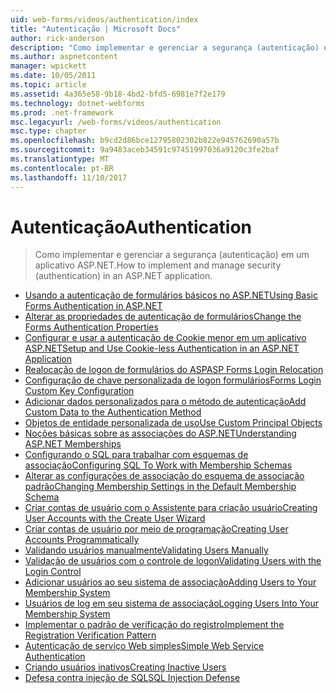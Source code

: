 ```yaml
---
uid: web-forms/videos/authentication/index
title: "Autenticação | Microsoft Docs"
author: rick-anderson
description: "Como implementar e gerenciar a segurança (autenticação) em um aplicativo ASP.NET."
ms.author: aspnetcontent
manager: wpickett
ms.date: 10/05/2011
ms.topic: article
ms.assetid: 4a365e58-9b18-4bd2-bfd5-6981e7f2e179
ms.technology: dotnet-webforms
ms.prod: .net-framework
msc.legacyurl: /web-forms/videos/authentication
msc.type: chapter
ms.openlocfilehash: b9cd2d86bce12795802302b822e945762690a57b
ms.sourcegitcommit: 9a9483aceb34591c97451997036a9120c3fe2baf
ms.translationtype: MT
ms.contentlocale: pt-BR
ms.lasthandoff: 11/10/2017
---
```

<a name="authentication"></a><span data-ttu-id="74a72-103">Autenticação</span><span class="sxs-lookup"><span data-stu-id="74a72-103">Authentication</span></span>
====================
> <span data-ttu-id="74a72-104">Como implementar e gerenciar a segurança (autenticação) em um aplicativo ASP.NET.</span><span class="sxs-lookup"><span data-stu-id="74a72-104">How to implement and manage security (authentication) in an ASP.NET application.</span></span>


- [<span data-ttu-id="74a72-105">Usando a autenticação de formulários básicos no ASP.NET</span><span class="sxs-lookup"><span data-stu-id="74a72-105">Using Basic Forms Authentication in ASP.NET</span></span>](using-basic-forms-authentication-in-aspnet.md)
- [<span data-ttu-id="74a72-106">Alterar as propriedades de autenticação de formulários</span><span class="sxs-lookup"><span data-stu-id="74a72-106">Change the Forms Authentication Properties</span></span>](how-to-change-the-forms-authentication-properties.md)
- [<span data-ttu-id="74a72-107">Configurar e usar a autenticação de Cookie menor em um aplicativo ASP.NET</span><span class="sxs-lookup"><span data-stu-id="74a72-107">Setup and Use Cookie-less Authentication in an ASP.NET Application</span></span>](how-to-setup-and-use-cookie-less-authentication-in-an-aspnet-application.md)
- [<span data-ttu-id="74a72-108">Realocação de logon de formulários do ASP</span><span class="sxs-lookup"><span data-stu-id="74a72-108">ASP Forms Login Relocation</span></span>](asp-forms-login-relocation.md)
- [<span data-ttu-id="74a72-109">Configuração de chave personalizada de logon formulários</span><span class="sxs-lookup"><span data-stu-id="74a72-109">Forms Login Custom Key Configuration</span></span>](forms-login-custom-key-configuration.md)
- [<span data-ttu-id="74a72-110">Adicionar dados personalizados para o método de autenticação</span><span class="sxs-lookup"><span data-stu-id="74a72-110">Add Custom Data to the Authentication Method</span></span>](add-custom-data-to-the-authentication-method.md)
- [<span data-ttu-id="74a72-111">Objetos de entidade personalizada de uso</span><span class="sxs-lookup"><span data-stu-id="74a72-111">Use Custom Principal Objects</span></span>](use-custom-principal-objects.md)
- [<span data-ttu-id="74a72-112">Noções básicas sobre as associações do ASP.NET</span><span class="sxs-lookup"><span data-stu-id="74a72-112">Understanding ASP.NET Memberships</span></span>](understanding-aspnet-memberships.md)
- [<span data-ttu-id="74a72-113">Configurando o SQL para trabalhar com esquemas de associação</span><span class="sxs-lookup"><span data-stu-id="74a72-113">Configuring SQL To Work with Membership Schemas</span></span>](configuring-sql-to-work-with-membership-schemas.md)
- [<span data-ttu-id="74a72-114">Alterar as configurações de associação do esquema de associação padrão</span><span class="sxs-lookup"><span data-stu-id="74a72-114">Changing Membership Settings in the Default Membership Schema</span></span>](changing-membership-settings-in-the-default-membership-schema.md)
- [<span data-ttu-id="74a72-115">Criar contas de usuário com o Assistente para criação usuário</span><span class="sxs-lookup"><span data-stu-id="74a72-115">Creating User Accounts with the Create User Wizard</span></span>](creating-user-accounts-with-the-create-user-wizard.md)
- [<span data-ttu-id="74a72-116">Criar contas de usuário por meio de programação</span><span class="sxs-lookup"><span data-stu-id="74a72-116">Creating User Accounts Programmatically</span></span>](creating-user-accounts-programmatically.md)
- [<span data-ttu-id="74a72-117">Validando usuários manualmente</span><span class="sxs-lookup"><span data-stu-id="74a72-117">Validating Users Manually</span></span>](validating-users-manually.md)
- [<span data-ttu-id="74a72-118">Validação de usuários com o controle de logon</span><span class="sxs-lookup"><span data-stu-id="74a72-118">Validating Users with the Login Control</span></span>](validating-users-with-the-login-control.md)
- [<span data-ttu-id="74a72-119">Adicionar usuários ao seu sistema de associação</span><span class="sxs-lookup"><span data-stu-id="74a72-119">Adding Users to Your Membership System</span></span>](adding-users-to-your-membership-system.md)
- [<span data-ttu-id="74a72-120">Usuários de log em seu sistema de associação</span><span class="sxs-lookup"><span data-stu-id="74a72-120">Logging Users Into Your Membership System</span></span>](logging-users-into-your-membership-system.md)
- [<span data-ttu-id="74a72-121">Implementar o padrão de verificação do registro</span><span class="sxs-lookup"><span data-stu-id="74a72-121">Implement the Registration Verification Pattern</span></span>](implement-the-registration-verification-pattern.md)
- [<span data-ttu-id="74a72-122">Autenticação de serviço Web simples</span><span class="sxs-lookup"><span data-stu-id="74a72-122">Simple Web Service Authentication</span></span>](simple-web-service-authentication.md)
- [<span data-ttu-id="74a72-123">Criando usuários inativos</span><span class="sxs-lookup"><span data-stu-id="74a72-123">Creating Inactive Users</span></span>](creating-inactive-users.md)
- [<span data-ttu-id="74a72-124">Defesa contra injeção de SQL</span><span class="sxs-lookup"><span data-stu-id="74a72-124">SQL Injection Defense</span></span>](sql-injection-defense.md)
